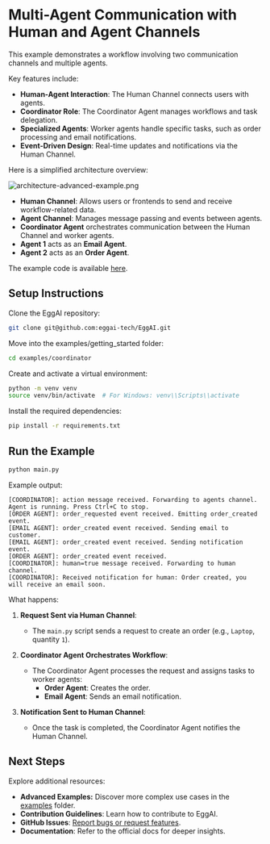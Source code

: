 # Multi-Agent Communication with Human and Agent Channels

This example demonstrates a workflow involving two communication channels and multiple agents.

Key features include:

- **Human-Agent Interaction**: The Human Channel connects users with agents.
- **Coordinator Role**: The Coordinator Agent manages workflows and task delegation.
- **Specialized Agents**: Worker agents handle specific tasks, such as order processing and email notifications.
- **Event-Driven Design**: Real-time updates and notifications via the Human Channel.

Here is a simplified architecture overview:

![architecture-advanced-example.png](https://raw.githubusercontent.com/eggai-tech/EggAI/refs/heads/main/docs/docs/assets/architecture-coordinator.svg)

- **Human Channel**: Allows users or frontends to send and receive workflow-related data.
- **Agent Channel**: Manages message passing and events between agents.
- **Coordinator Agent** orchestrates communication between the Human Channel and worker agents.
- **Agent 1** acts as an **Email Agent**.
- **Agent 2** acts as an **Order Agent**.

The example code is available [here](https://github.com/eggai-tech/EggAI/tree/main/examples/coordinator).

## Setup Instructions

Clone the EggAI repository:

```bash
git clone git@github.com:eggai-tech/EggAI.git
```

Move into the examples/getting_started folder:

```bash
cd examples/coordinator
```

Create and activate a virtual environment:

```bash
python -m venv venv
source venv/bin/activate  # For Windows: venv\\Scripts\\activate
```

Install the required dependencies:

```bash
pip install -r requirements.txt
```

## Run the Example

```bash
python main.py
```

Example output:

```plaintext
[COORDINATOR]: action message received. Forwarding to agents channel.
Agent is running. Press Ctrl+C to stop.
[ORDER AGENT]: order_requested event received. Emitting order_created event.
[EMAIL AGENT]: order_created event received. Sending email to customer.
[EMAIL AGENT]: order_created event received. Sending notification event.
[ORDER AGENT]: order_created event received.
[COORDINATOR]: human=true message received. Forwarding to human channel.
[COORDINATOR]: Received notification for human: Order created, you will receive an email soon.
```

What happens:

1. **Request Sent via Human Channel**:

   - The `main.py` script sends a request to create an order (e.g., `Laptop`, quantity `1`).

2. **Coordinator Agent Orchestrates Workflow**:

   - The Coordinator Agent processes the request and assigns tasks to worker agents:
     - **Order Agent**: Creates the order.
     - **Email Agent**: Sends an email notification.

3. **Notification Sent to Human Channel**:
   - Once the task is completed, the Coordinator Agent notifies the Human Channel.

## Next Steps

Explore additional resources:

- **Advanced Examples:** Discover more complex use cases in the [examples](https://github.com/eggai-tech/EggAI/tree/main/examples/) folder.
- **Contribution Guidelines**: Learn how to contribute to EggAI.
- **GitHub Issues**: [Report bugs or request features](https://github.com/eggai-tech/eggai/issues).
- **Documentation**: Refer to the official docs for deeper insights.
